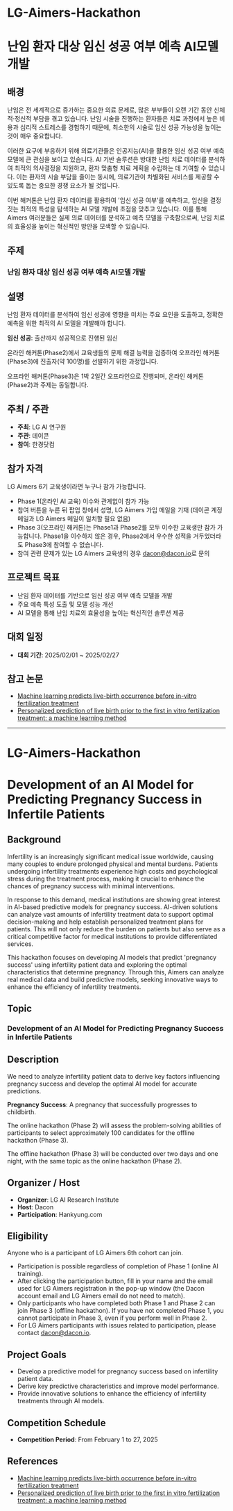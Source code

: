 # LG-Aimers-Hackathon

# 난임 환자 대상 임신 성공 여부 예측 AI모델 개발

## 배경

난임은 전 세계적으로 증가하는 중요한 의료 문제로, 많은 부부들이 오랜 기간 동안 신체적·정신적 부담을 겪고 있습니다. 난임 시술을 진행하는 환자들은 치료 과정에서 높은 비용과 심리적 스트레스를 경험하기 때문에, 최소한의 시술로 임신 성공 가능성을 높이는 것이 매우 중요합니다.

이러한 요구에 부응하기 위해 의료기관들은 인공지능(AI)을 활용한 임신 성공 여부 예측 모델에 큰 관심을 보이고 있습니다. AI 기반 솔루션은 방대한 난임 치료 데이터를 분석하여 최적의 의사결정을 지원하고, 환자 맞춤형 치료 계획을 수립하는 데 기여할 수 있습니다. 이는 환자의 시술 부담을 줄이는 동시에, 의료기관이 차별화된 서비스를 제공할 수 있도록 돕는 중요한 경쟁 요소가 될 것입니다.

이번 해커톤은 난임 환자 데이터를 활용하여 '임신 성공 여부'를 예측하고, 임신을 결정짓는 최적의 특성을 탐색하는 AI 모델 개발에 초점을 맞추고 있습니다. 이를 통해 Aimers 여러분들은 실제 의료 데이터를 분석하고 예측 모델을 구축함으로써, 난임 치료의 효율성을 높이는 혁신적인 방안을 모색할 수 있습니다.

## 주제

### 난임 환자 대상 임신 성공 여부 예측 AI모델 개발

## 설명

난임 환자 데이터를 분석하여 임신 성공에 영향을 미치는 주요 요인을 도출하고, 정확한 예측을 위한 최적의 AI 모델을 개발해야 합니다.

**임신 성공**: 출산까지 성공적으로 진행된 임신

온라인 해커톤(Phase2)에서 교육생들의 문제 해결 능력을 검증하여 오프라인 해커톤(Phase3)에 진출자(약 100명)를 선발하기 위한 과정입니다.

오프라인 해커톤(Phase3)은 1박 2일간 오프라인으로 진행되며, 온라인 해커톤(Phase2)과 주제는 동일합니다.

## 주최 / 주관

- **주최**: LG AI 연구원
- **주관**: 데이콘
- **참여**: 한경닷컴

## 참가 자격

LG Aimers 6기 교육생이라면 누구나 참가 가능합니다.

- Phase 1(온라인 AI 교육) 이수와 관계없이 참가 가능
- 참여 버튼을 누른 뒤 팝업 창에서 성명, LG Aimers 가입 메일을 기재 (데이콘 계정 메일과 LG Aimers 메일이 일치할 필요 없음)
- Phase 3(오프라인 해커톤)는 Phase1과 Phase2를 모두 이수한 교육생만 참가 가능합니다. Phase1을 이수하지 않은 경우, Phase2에서 우수한 성적을 거두었더라도 Phase3에 참여할 수 없습니다.
- 참여 관련 문제가 있는 LG Aimers 교육생의 경우 [dacon@dacon.io](mailto:dacon@dacon.io)로 문의

## 프로젝트 목표

- 난임 환자 데이터를 기반으로 임신 성공 여부 예측 모델을 개발
- 주요 예측 특성 도출 및 모델 성능 개선
- AI 모델을 통해 난임 치료의 효율성을 높이는 혁신적인 솔루션 제공

## 대회 일정

- **대회 기간**: 2025/02/01 ~ 2025/02/27

## 참고 논문

- [Machine learning predicts live-birth occurrence before in-vitro fertilization treatment](https://www.nature.com/articles/s41598-020-76928-z)
- [Personalized prediction of live birth prior to the first in vitro fertilization treatment: a machine learning method](https://translational-medicine.biomedcentral.com/articles/10.1186/s12967-019-2062-5)

---

# LG-Aimers-Hackathon

# Development of an AI Model for Predicting Pregnancy Success in Infertile Patients

## Background

Infertility is an increasingly significant medical issue worldwide, causing many couples to endure prolonged physical and mental burdens. Patients undergoing infertility treatments experience high costs and psychological stress during the treatment process, making it crucial to enhance the chances of pregnancy success with minimal interventions.

In response to this demand, medical institutions are showing great interest in AI-based predictive models for pregnancy success. AI-driven solutions can analyze vast amounts of infertility treatment data to support optimal decision-making and help establish personalized treatment plans for patients. This will not only reduce the burden on patients but also serve as a critical competitive factor for medical institutions to provide differentiated services.

This hackathon focuses on developing AI models that predict 'pregnancy success' using infertility patient data and exploring the optimal characteristics that determine pregnancy. Through this, Aimers can analyze real medical data and build predictive models, seeking innovative ways to enhance the efficiency of infertility treatments.

## Topic

### Development of an AI Model for Predicting Pregnancy Success in Infertile Patients

## Description

We need to analyze infertility patient data to derive key factors influencing pregnancy success and develop the optimal AI model for accurate predictions.

**Pregnancy Success**: A pregnancy that successfully progresses to childbirth.

The online hackathon (Phase 2) will assess the problem-solving abilities of participants to select approximately 100 candidates for the offline hackathon (Phase 3).

The offline hackathon (Phase 3) will be conducted over two days and one night, with the same topic as the online hackathon (Phase 2).

## Organizer / Host

- **Organizer**: LG AI Research Institute
- **Host**: Dacon
- **Participation**: Hankyung.com

## Eligibility

Anyone who is a participant of LG Aimers 6th cohort can join.

- Participation is possible regardless of completion of Phase 1 (online AI training).
- After clicking the participation button, fill in your name and the email used for LG Aimers registration in the pop-up window (the Dacon account email and LG Aimers email do not need to match).
- Only participants who have completed both Phase 1 and Phase 2 can join Phase 3 (offline hackathon). If you have not completed Phase 1, you cannot participate in Phase 3, even if you perform well in Phase 2.
- For LG Aimers participants with issues related to participation, please contact [dacon@dacon.io](mailto:dacon@dacon.io).

## Project Goals

- Develop a predictive model for pregnancy success based on infertility patient data.
- Derive key predictive characteristics and improve model performance.
- Provide innovative solutions to enhance the efficiency of infertility treatments through AI models.

## Competition Schedule

- **Competition Period**: From February 1 to 27, 2025

## References

- [Machine learning predicts live-birth occurrence before in-vitro fertilization treatment](https://www.nature.com/articles/s41598-020-76928-z)
- [Personalized prediction of live birth prior to the first in vitro fertilization treatment: a machine learning method](https://translational-medicine.biomedcentral.com/articles/10.1186/s12967-019-2062-5)
